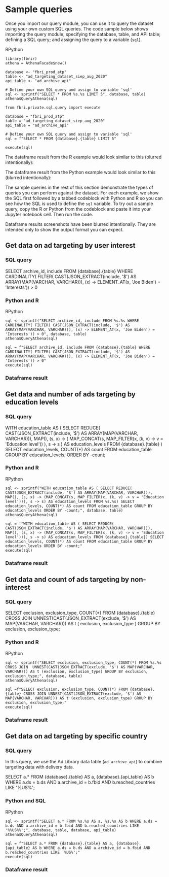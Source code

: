 Sample queries
==============

Once you import our query module, you can use it to query the dataset using your own custom SQL queries. The code sample below shows importing the query module; specifying the database, table, and API table; defining a SQL query; and assigning the query to a variable (`sql`).

RPython

    library(fbrir)
    athena = AthenaFacade$new()
    
    database <- "fbri_prod_atp"
    table <- "ad_targeting_dataset_siep_aug_2020"
    api_table <- "ad_archive_api"
    
    # Define your own SQL query and assign to variable 'sql' 
    sql <- sprintf("SELECT * FROM %s.%s LIMIT 5", database, table)
    athena$QueryAthena(sql)

    from fbri.private.sql.query import execute
    
    database = "fbri_prod_atp"
    table = "ad_targeting_dataset_siep_aug_2020"
    api_table = "ad_archive_api"
    
    # Define your own SQL query and assign to variable 'sql' 
    sql = f"SELECT * FROM {database}.{table} LIMIT 5"
    
    execute(sql)

The dataframe result from the R example would look similar to this (blurred intentionally):

  
  

The dataframe result from the Python example would look similar to this (blurred intentionally):

  
  

The sample queries in the rest of this section demonstrate the types of queries you can perform against the dataset. For each example, we show the SQL first followed by a tabbed codeblock with Python and R so you can see how the SQL is used to define the `sql` variable. To try out a sample query, copy the R or Python from the codeblock and paste it into your Jupyter notebook cell. Then run the code.

Dataframe results screenshots have been blurred intentionally. They are intended only to show the output format you can expect.

Get data on ad targeting by user interest
-----------------------------------------

### SQL query

SELECT
    archive\_id,
    include
FROM {database}.{table}
WHERE
    CARDINALITY(
        FILTER(
            CAST(JSON\_EXTRACT(include, '$') AS ARRAY(MAP(VARCHAR, VARCHAR))),
            (x) -> ELEMENT\_AT(x, 'Joe Biden') = 'Interests'))  > 0

### Python and R

RPython

    sql <- sprintf("SELECT archive_id, include FROM %s.%s WHERE CARDINALITY( FILTER( CAST(JSON_EXTRACT(include, '$') AS ARRAY(MAP(VARCHAR, VARCHAR))), (x) -> ELEMENT_AT(x, 'Joe Biden') = 'Interests')) > 0", database, table)
    athena$QueryAthena(sql)

    sql = f"SELECT archive_id, include FROM {database}.{table} WHERE CARDINALITY( FILTER( CAST(JSON_EXTRACT(include, '$') AS ARRAY(MAP(VARCHAR, VARCHAR))), (x) -> ELEMENT_AT(x, 'Joe Biden') = 'Interests')) > 0"
    execute(sql)

### Dataframe result

Get data and number of ads targeting by education levels
--------------------------------------------------------

### SQL query

WITH education\_table AS (
    SELECT
        REDUCE(
            CAST(JSON\_EXTRACT(include, '$') AS ARRAY(MAP(VARCHAR, VARCHAR))),
            MAP(),
            (s, x) -> (
                    MAP\_CONCAT(s, MAP\_FILTER(x, (k, v) -> v = 'Education level'))
                ),
            s -> s
        ) AS education\_levels
    FROM {database}.{table}
)
SELECT
    education\_levels,
    COUNT(\*) AS count
FROM education\_table
GROUP BY
    education\_levels;
ORDER BY
    -count; 

### Python and R

RPython

    sql <- sprintf("WITH education_table AS ( SELECT REDUCE( CAST(JSON_EXTRACT(include, '$') AS ARRAY(MAP(VARCHAR, VARCHAR))), MAP(), (s, x) -> (MAP_CONCAT(s, MAP_FILTER(x, (k, v) -> v = 'Education level'))), s -> s) AS education_levels FROM %s.%s) SELECT education_levels, COUNT(*) AS count FROM education_table GROUP BY education_levels ORDER BY -count;", database, table)        
    athena$QueryAthena(sql)

    sql = f"WITH education_table AS ( SELECT REDUCE( CAST(JSON_EXTRACT(include, '$') AS ARRAY(MAP(VARCHAR, VARCHAR))), MAP(), (s, x) -> (MAP_CONCAT(s, MAP_FILTER(x, (k, v) -> v = 'Education level'))), s -> s) AS education_levels FROM {database}.{table}) SELECT education_levels, COUNT(*) AS count FROM education_table GROUP BY education_levels ORDER BY -count;"
    execute(sql)

### Dataframe result

Get data and count of ads targeting by non-interest
---------------------------------------------------

### SQL query

SELECT
    exclusion,
    exclusion\_type,
    COUNT(\*)
FROM {database}.{table}
CROSS JOIN UNNEST(CAST(JSON\_EXTRACT(exclude, '$') AS MAP(VARCHAR, VARCHAR))) AS t (
        exclusion,
        exclusion\_type
    )
GROUP BY
    exclusion,
    exclusion\_type;

### Python and R

RPython

    sql <- sprintf("SELECT exclusion, exclusion_type, COUNT(*) FROM %s.%s CROSS JOIN  UNNEST(CAST(JSON_EXTRACT(exclude, '$') AS MAP(VARCHAR, VARCHAR))) AS t (exclusion, exclusion_type) GROUP BY exclusion, exclusion_type;", database, table)
    athena$QueryAthena(sql)

    sql =f"SELECT exclusion, exclusion_type, COUNT(*) FROM {database}.{table} CROSS JOIN UNNEST(CAST(JSON_EXTRACT(exclude, '$') AS MAP(VARCHAR, VARCHAR))) AS t (exclusion, exclusion_type) GROUP BY exclusion, exclusion_type;"
    execute(sql)

### Dataframe result

Get data on ad targeting by specific country
--------------------------------------------

### SQL query

In this query, we use the Ad Library data table (`ad_archive_api`) to combine targeting data with delivery data.

SELECT
    a.\*
FROM {database}.{table} AS a,
    {database}.{api\_table} AS b
WHERE
    a.ds = b.ds
    AND a.archive\_id = b.fbid
    AND b.reached\_countries LIKE '%US%';
      

### Python and SQL

RPython

    sql <- sprintf("SELECT a.* FROM %s.%s AS a, %s.%s AS b WHERE a.ds = b.ds AND a.archive_id = b.fbid AND b.reached_countries LIKE '%%US%%';", database, table, database, api_table)
    athena$QueryAthena(sql)

    sql = f"SELECT a.* FROM {database}.{table} AS a, {database}.{api_table} AS b WHERE a.ds = b.ds AND a.archive_id = b.fbid AND b.reached_countries LIKE '%US%';"
    execute(sql)

### Dataframe result